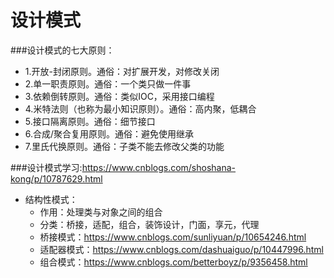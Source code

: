 # 设计模式
###设计模式的七大原则：
* 1.开放-封闭原则。通俗：对扩展开发，对修改关闭
* 2.单一职责原则。通俗：一个类只做一件事
* 3.依赖倒转原则。通俗：类似IOC，采用接口编程
* 4.米特法则（也称为最小知识原则）。通俗：高内聚，低耦合
* 5.接口隔离原则。通俗：细节接口
* 6.合成/聚合复用原则。通俗：避免使用继承
* 7.里氏代换原则。通俗：子类不能去修改父类的功能

###设计模式学习:https://www.cnblogs.com/shoshana-kong/p/10787629.html
* 结构性模式：
  * 作用：处理类与对象之间的组合
  * 分类：桥接，适配，组合，装饰设计，门面，享元，代理
  * 桥接模式：https://www.cnblogs.com/sunliyuan/p/10654246.html
  * 适配器模式：https://www.cnblogs.com/dashuaiguo/p/10447996.html
  * 组合模式：https://www.cnblogs.com/betterboyz/p/9356458.html